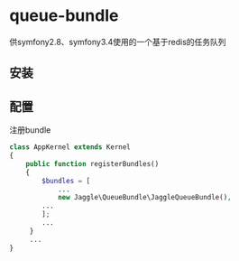 # queue-bundle

供symfony2.8、symfony3.4使用的一个基于redis的任务队列


## 安装

## 配置

注册bundle

```php
class AppKernel extends Kernel
{
    public function registerBundles()
    {
        $bundles = [
            ...
            new Jaggle\QueueBundle\JaggleQueueBundle(),
        ...
        ];
        ...
     }
     ...
}
```